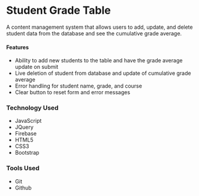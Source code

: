 # Student Grade Table

A content management system that allows users to add, update, and delete student data from the database and see the cumulative grade average.

#### Features

- Ability to add new students to the table and have the grade average update on submit
- Live deletion of student from database and update of cumulative grade average
- Error handling for student name, grade, and course
- Clear button to reset form and error messages

### Technology Used

- JavaScript
- JQuery
- Firebase
- HTML5
- CSS3
- Bootstrap

### Tools Used

- Git
- Github
